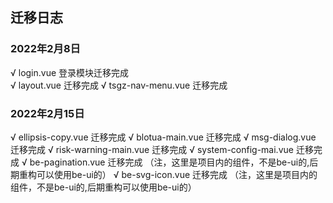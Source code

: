## 迁移日志
### 2022年2月8日
√ login.vue 登录模块迁移完成  
√ layout.vue 迁移完成
√ tsgz-nav-menu.vue 迁移完成
### 2022年2月15日
√ ellipsis-copy.vue 迁移完成
√ blotua-main.vue 迁移完成
√ msg-dialog.vue 迁移完成
√ risk-warning-main.vue 迁移完成
√ system-config-mai.vue 迁移完成
√ be-pagination.vue 迁移完成 （注，这里是项目内的组件，不是be-ui的,后期重构可以使用be-ui的）
√ be-svg-icon.vue 迁移完成 （注，这里是项目内的组件，不是be-ui的,后期重构可以使用be-ui的）


